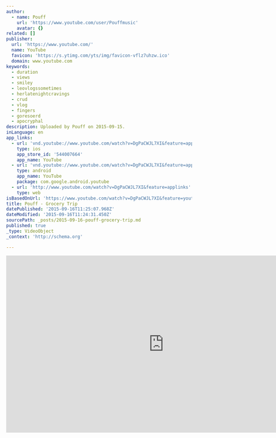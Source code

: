 ```yaml
---
author:
  - name: Pouff
    url: 'https://www.youtube.com/user/Pouffmusic'
    avatar: {}
related: []
publisher:
  url: 'https://www.youtube.com/'
  name: YouTube
  favicon: 'https://s.ytimg.com/yts/img/favicon-vflz7uhzw.ico'
  domain: www.youtube.com
keywords:
  - duration
  - views
  - smiley
  - leovlogssometimes
  - herlatenightcravings
  - crud
  - vlog
  - fingers
  - goresoerd
  - apocryphal
description: Uploaded by Pouff on 2015-09-15.
inLanguage: en
app_links:
  - url: 'vnd.youtube://www.youtube.com/watch?v=DgPaCWJL7XI&feature=applinks'
    type: ios
    app_store_id: '544007664'
    app_name: YouTube
  - url: 'vnd.youtube://www.youtube.com/watch?v=DgPaCWJL7XI&feature=applinks'
    type: android
    app_name: YouTube
    package: com.google.android.youtube
  - url: 'http://www.youtube.com/watch?v=DgPaCWJL7XI&feature=applinks'
    type: web
isBasedOnUrl: 'https://www.youtube.com/watch?v=DgPaCWJL7XI&feature=youtu.be'
title: Pouff - Grocery Trip
datePublished: '2015-09-16T11:25:07.968Z'
dateModified: '2015-09-16T11:24:31.450Z'
sourcePath: _posts/2015-09-16-pouff-grocery-trip.md
published: true
_type: VideoObject
_context: 'http://schema.org'

---
```

<iframe src="https://cdn.embedly.com/widgets/media.html?src=https%3A%2F%2Fwww.youtube.com%2Fembed%2FDgPaCWJL7XI%3Ffeature%3Doembed&amp;url=https%3A%2F%2Fwww.youtube.com%2Fwatch%3Fv%3DDgPaCWJL7XI%26feature%3Dyoutu.be&amp;image=https%3A%2F%2Fi.ytimg.com%2Fvi%2FDgPaCWJL7XI%2Fhqdefault.jpg&amp;key=b7d04c9b404c499eba89ee7072e1c4f7&amp;type=text%2Fhtml&amp;schema=youtube" width="854" height="480" scrolling="no" frameborder="0" allowfullscreen="allowfullscreen" style=""></iframe>
